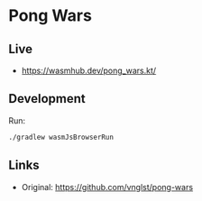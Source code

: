 # Pong Wars

## Live
- https://wasmhub.dev/pong_wars.kt/

## Development

Run:

```sh
./gradlew wasmJsBrowserRun
```

## Links

- Original: https://github.com/vnglst/pong-wars
